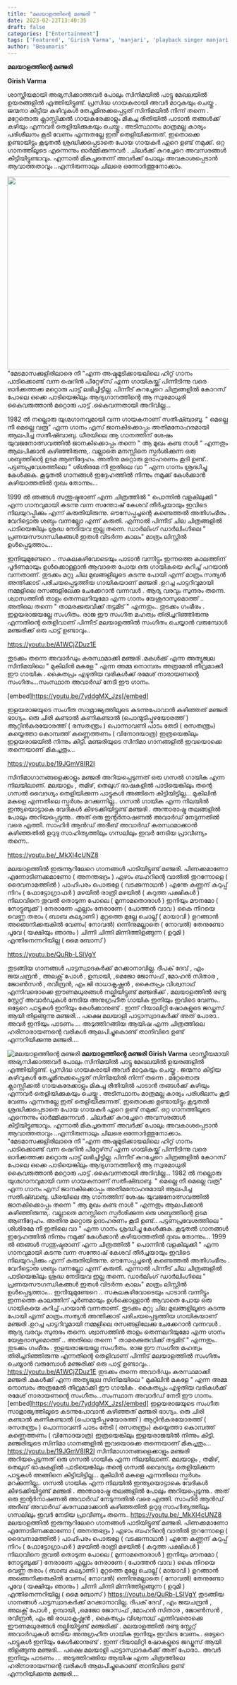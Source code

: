 ```yaml
---
title: "മലയാളത്തിന്റെ മഞ്ജരി "
date: 2023-02-22T13:40:35
draft: false
categories: ["Entertainment"]
tags: ['Featured', 'Girish Varma', 'manjari', 'playback singer manjari']
author: "Beaumaris"
---
```


<strong>മലയാളത്തിന്റെ മഞ്ജരി </strong>

<strong>Girish Varma</strong>

ശാസ്ത്രീയമായി അഭ്യസിക്കാത്തവർ പോലും സിനിമയിൽ പാട്ടു മേഖലയിൽ ഉയരങ്ങളിൽ എത്തിയിട്ടുണ്ട്. പ്രസിദ്ധ ഗായകരായി അവർ മാറുകയും ചെയ്തു . ജന്മനാ കിട്ടിയ കഴിവുകൾ തേച്ചുമിനുക്കപ്പെട്ടത് സിനിമയിൽ നിന്ന് തന്നെ . മറ്റേതൊരു ക്ലാസ്സിക്കൽ ഗായകരേക്കാളും മികച്ച രീതിയിൽ പാടാൻ തങ്ങൾക്ക് കഴിയും എന്നവർ തെളിയിക്കുകയും ചെയ്തു . അടിസ്ഥാനം മാത്രമല്ല കാര്യം പരിശീലനം കൂടി വേണം എന്നതല്ലേ ഇത് തെളിയിക്കുന്നത്. ഇതൊക്കെ ഉണ്ടായിട്ടും കൂടുതൽ ശ്രദ്ധിക്കപ്പെടാതെ പോയ ഗായകർ ഏറെ ഉണ്ട് നമുക്ക്. ഒറ്റ ഗാനത്തിലൂടെ എന്നെന്നും ഓർമ്മിക്കുന്നവർ . ചിലർക്ക് കുറച്ചേറെ അവസരങ്ങൾ കിട്ടിയിട്ടുണ്ടാവും. എന്നാൽ മികച്ചതെന്ന് അവർക്ക് പോലും അവകാശപ്പെടാൻ ആവാത്തതാവും ..എന്നിരുന്നാലും ചിലരെ ഒന്നോർത്തുനോക്കാം.

<img class="size-full wp-image-384769 aligncenter" src="https://cdn.boolokam.com/articles/2023/02/EEEEEEE.webp" alt="" width="768" height="437" />"മേടമാസക്കുളിരിലാരെ നീ "എന്ന അഷ്ടമുടിക്കായലിലെ ഹിറ്റ് ഗാനം പാടിക്കൊണ്ട് വന്ന ഷെറിൻ പീറ്റേഴ്‌സ് എന്ന ഗായികയ്ക്ക് പിന്നീടിന്നു വരെ ഓർക്കത്തക്ക മറ്റൊരു പാട്ട് ലഭിച്ചിട്ടില്ല. പിന്നീട് കുറച്ചേറെ ചിത്രങ്ങളിൽ കോറസ് പോലെ ഒക്കെ പാടിയെങ്കിലും ആദ്യഗാനത്തിന്റെ ആ സ്വരമാധുരി കൈവരുത്താൻ മറ്റൊരു പാട്ട് .കൈവന്നതായി അറിവില്ല...

1982 ൽ നല്ലൊരു യുഗ്മഗാനവുമായി വന്ന ഗായകനാണ് സതീഷ്ബാബു. " മെല്ലെ നീ മെല്ലെ വരൂ" എന്ന ഗാനം എസ് ജാനകിക്കൊപ്പം അതിമനോഹരമായി ആലപിച്ച സതീഷ്ബാബു. ധീരയിലെ ആ ഗാനത്തിന് ശേഷം യുവജനോത്സവത്തിൽ ജാനകിക്കൊപ്പം തന്നെ " ആ മുഖം കണ്ട നാൾ " എന്നതും ആലപിക്കാൻ കഴിഞ്ഞിരുന്നു,. വല്ലാതെ മനസ്സിനെ സ്പർശിക്കുന്ന ഒരു ശബ്ദത്തിന്റെ ഉടമ ആണിദ്ദേഹം. അതിനു മറ്റൊരു ഉദാഹരണം കൂടി ഉണ്ട്.. പട്ടണപ്രവേശത്തിലെ " ശിശിരമേ നീ ഇതിലെ വാ " എന്ന ഗാനം ശ്രദ്ധിച്ചു കേൾക്കുക. കൂടുതൽ ഗാനങ്ങൾ ഇദ്ദേഹത്തിൽ നിന്നും നമുക്ക് കേൾക്കാൻ കഴിയാത്തതിൽ ദുഃഖം തോന്നും...

1999 ൽ ഞങ്ങൾ സന്തുഷ്ടരാണ് എന്ന ചിത്രത്തിൽ " പൊന്നിൻ വളകിലുക്കി " എന്ന ഗാനവുമായി കടന്നു വന്ന സന്തോഷ് കേശവ് തീർച്ചയായും ഇവിടെ നിലയുറപ്പിക്കും എന്ന് കരുതിയിരുന്നു. ഔസേപ്പച്ചന്റെ കണ്ടെത്തൽ അതിഗംഭീരം . വേറിട്ടൊരു ശബ്ദം വന്നല്ലോ എന്ന് കരുതി. എന്നാൽ പിന്നീട് ചില ചിത്രങ്ങളിൽ പാടിയെങ്കിലും ശ്രദ്ധ നേടിയവ ഇല്ല തന്നെ. ഡാർലിംഗ് ഡാർലിംഗിലെ " പ്രണയസൗഗന്ധികങ്ങൾ ഇതൾ വിടർന്ന കാലം" മാത്രം ലിസ്റ്റിൽ ഉൾപ്പെടുത്താം...

ഇനിയുമുണ്ടേറെ .. സകലകഴിവോടെയും പാടാൻ വന്നിട്ടും ഇന്നത്തെ കാലത്തിന് പൂർണമായും ഉൾക്കൊള്ളാൻ ആവാതെ പോയ ഒരു ഗായികയെ കുറിച്ച് പറയാൻ വന്നതാണ്. തുടക്കം മറ്റു ചില മുഖങ്ങളിലൂടെ കടന്നു പോയി എന്ന് മാത്രം.സത്യൻ അന്തിക്കാട് പരിചയപ്പെടുത്തിയ ഗായികയാണ് മഞ്ജരി .ഉറച്ച പാട്ടറിവുമായി നമ്മളിലെ രസങ്ങളിലേക്കു ചേക്കേറാൻ വന്നവൾ . ആദ്യ വരവും സുന്ദരം തന്നെ. ശ്വാസത്തിൻ താളം തെന്നലറിയുമോ എന്ന ഗാനം യേശുദാസുമൊത്ത് .. അതിലെ തന്നെ " താമരക്കുരുവിക്ക് തട്ടമിട് "
എന്നതും.. തുടക്കം ഗംഭീരം . ഇളയരാജയല്ലേ സംഗീതം. രാജ ഈ സംഗീത മഹത്വം തിരിച്ചറിഞ്ഞിരുന്നു എന്നതിന്റെ തെളിവാണ് പിന്നീട് മലയാളത്തിൽ സംഗീതം ചെയ്യാൻ വരുമ്പോൾ മഞ്ജരിക്ക് ഒരു പാട്ട് ഉണ്ടാവും..

https://youtu.be/A1WCjZDuz1E

തുടക്കം തന്നെ അവാർഡും കരസ്ഥമാക്കി മഞ്ജരി .മകൾക്ക് എന്ന അത്യുജ്വല സിനിമയിലെ " മുകിലിൻ മകളേ " എന്ന അമ്മ നൊമ്പരം അത്രമേൽ തീവ്രമാക്കി ഈ ഗായിക . കൈതപ്രം എഴുതിയ വരികൾക്ക് രമേശ് നാരായണന്റെ സംഗീതം...സംസ്ഥാന അവാർഡ് നേടീ ഈ ഗാനം.

[embed]https://youtu.be/7yddgMX_Jzs[/embed]

ഇളയരാജയുടെ സംഗീത സാമ്രാജ്യത്തിലൂടെ കടന്നുപോവാൻ കഴിഞ്ഞത് മഞ്ജരി ഭാഗ്യം.
ഒരു ചിരി കണ്ടാൽ കണികണ്ടാൽ (പൊന്മുടിപ്പുഴയോരത്ത് )
ആറ്റിൻകരയോരത്ത് ( രസതന്ത്രം )
പൊന്നാവണി പാടം തേടി ( രസതന്ത്രം)
കയ്യെത്താ കൊമ്പത്ത് കണ്ണെത്തണം ( വിനോദയാത്ര)
ഇത്രയെങ്കിലും ഇളയരാജയിൽ നിന്നും കിട്ടി. മഞ്ജരിയുടെ സിനിമാ ഗാനങ്ങളിൽ ഇവയൊക്കെ തന്നെയാണ് മികച്ചതും...

https://youtu.be/19JGmV8IR2I

സിനിമാഗാനങ്ങളെക്കാളും മഞ്ജരി അറിയപ്പെടുന്നത് ഒരു ഗസൽ ഗായിക എന്ന നിലയിലാണ്. മലയാളം , തമിഴ്, തെലുഗ് ഭാഷകളിൽ പാടിയെങ്കിലും തന്റെ ഗസൽ വൈദഗ്ദ്യം തെളിയിക്കുന്ന പാട്ടുകൾ അങ്ങിനെ കിട്ടിയിട്ടില്ല... മുകിലിൻ മകളെ എന്നതിലെ സ്പർശം മറക്കുന്നില്ല..
ഗസൽ ഗായിക എന്ന നിലയിൽ ഇന്ത്യയൊട്ടാകെ വേദികൾ കീഴടക്കിയിട്ടുണ്ട് മഞ്ജരി . അന്താരാഷ്ട്ര തലങ്ങളിൽ പോലും അറിയപ്പെടുന്നു.. അത് ഒരു ഇന്റർനാഷണൽ അവാർഡ് നേടുന്നതിൽ വരെ എത്തി. സാഹിർ ആൻഡ് അദീബ് അവാർഡ് കരസ്ഥമാക്കാൻ കഴിഞ്ഞതിൽ ഉറുദു സാഹിത്യത്തിലും ഗസലിലും ഇവർ നേടിയ പ്രാവീണ്യം തന്നെ..

https://youtu.be/_MkXI4cUNZ8

മലയാളത്തിൽ ഇരുന്നൂറിലേറെ ഗാനങ്ങൾ പാടിയിട്ടുണ്ട് മഞ്ജരി.
പിണക്കമാണോ എന്നോടിണക്കമാണോ ( അനന്തഭദ്രം )
ഏഴാം ബഹറിന്റെ വാതിൽ തുറന്നോളെ ( ദൈവനാമത്തിൽ )
പാഹിപരം പൊരുളേ ( വടക്കുന്നാഥൻ )
എന്തേ കണ്ണന് കറുപ്പ് നിറം ( ഫോട്ടോഗ്രാഫർ )
മഴയിൽ രാത്രി മഴയിൽ ( കറുത്ത പക്ഷികൾ )
നിലാവിനെ തൂവൽ തൊടുന്ന പോലെ ( മൂന്നാമതൊരാൾ )
ഇനിയും മൗനമോ ( നോട്ടുബുക്ക് )
നേരാണേ എല്ലാം നേരാണേ ( പോത്തൻ വാവ )
കൈ നിറയെ വെണ്ണ തരാം ( ബാബ കല്യാണി )
മുറ്റത്തെ മുല്ലേ ചൊല്ല് ( മായാവി )
ഉറങ്ങാൻ അങ്ങെനിക്കരുകിൽ വേണം( നോവൽ)
ഒന്നിനുമല്ലാതെ ( നോവൽ)
തേനുണ്ടോ പൂവേ ( യക്ഷിയും ഞാനും )
ചിന്നി ചിന്നി മിന്നിത്തിളങ്ങുന്ന ( ഉറുമി )
എന്തിനെന്നറിയില്ല ( മൈ ബോസ് )

https://youtu.be/QuRb-LSIVgY

തുടങ്ങിയ ഗാനങ്ങൾ പാട്ടസ്വാദകർക്ക് മറക്കാനാവില്ല. ദീപക് ദേവ് , എം ജയചന്ദ്രൻ , അലക്സ് പോൾ , ഉമ്പായി, ,മെജോ ജോസഫ് ,മോഹൻ സിതാര , ജോൺസൻ , രവീന്ദ്രൻ, എം ജി രാധാകൃഷ്ണൻ , കൈതപ്രം വിശ്വനാഥ്‌ എന്നിവരൊക്കെ ഈണമധുരങ്ങൾ നല്കിയിട്ടുണ്ട് മഞ്ജരിക്ക് .
മലയാളത്തിൽ രണ്ടു സ്റ്റേറ്റ് അവാർഡുകൾ നേടിയ അനുഗ്രഹീത ഗായിക ഇനിയും ഇവിടെ വേണം.. ഒട്ടേറെ പാട്ടുകൾ ഇനിയും കേൾക്കാനുണ്ട് . ഇന്ന് റിയാലിറ്റി ഷോകളുടെ ജഡ്ജസ് ആയി തിളങ്ങുന്നു മഞ്ജരി... പക്ഷെ മലയാളി പാട്ടാസ്വാദകർക്ക് അത് പോരാ.. അവർ ഇനിയും പാടണം ... അടുത്തിറങ്ങിയ ആയിഷ എന്ന ചിത്രത്തിലെ ഹരിനാരായണന്റെ വരികൾ ആലപിച്ചുകൊണ്ട് താനിവിടെ ഉണ്ട് എന്നറിയിക്കുന്നു മഞ്ജരി....


![മലയാളത്തിന്റെ മഞ്ജരി ](https://cdn.boolokam.com/articles/2023/02/EEEEEEE.webp)**മലയാളത്തിന്റെ മഞ്ജരി** **Girish Varma** ശാസ്ത്രീയമായി അഭ്യസിക്കാത്തവർ പോലും സിനിമയിൽ പാട്ടു മേഖലയിൽ ഉയരങ്ങളിൽ എത്തിയിട്ടുണ്ട്. പ്രസിദ്ധ ഗായകരായി അവർ മാറുകയും ചെയ്തു . ജന്മനാ കിട്ടിയ കഴിവുകൾ തേച്ചുമിനുക്കപ്പെട്ടത് സിനിമയിൽ നിന്ന് തന്നെ . മറ്റേതൊരു ക്ലാസ്സിക്കൽ ഗായകരേക്കാളും മികച്ച രീതിയിൽ പാടാൻ തങ്ങൾക്ക് കഴിയും എന്നവർ തെളിയിക്കുകയും ചെയ്തു . അടിസ്ഥാനം മാത്രമല്ല കാര്യം പരിശീലനം കൂടി വേണം എന്നതല്ലേ ഇത് തെളിയിക്കുന്നത്. ഇതൊക്കെ ഉണ്ടായിട്ടും കൂടുതൽ ശ്രദ്ധിക്കപ്പെടാതെ പോയ ഗായകർ ഏറെ ഉണ്ട് നമുക്ക്. ഒറ്റ ഗാനത്തിലൂടെ എന്നെന്നും ഓർമ്മിക്കുന്നവർ . ചിലർക്ക് കുറച്ചേറെ അവസരങ്ങൾ കിട്ടിയിട്ടുണ്ടാവും. എന്നാൽ മികച്ചതെന്ന് അവർക്ക് പോലും അവകാശപ്പെടാൻ ആവാത്തതാവും ..എന്നിരുന്നാലും ചിലരെ ഒന്നോർത്തുനോക്കാം. "മേടമാസക്കുളിരിലാരെ നീ "എന്ന അഷ്ടമുടിക്കായലിലെ ഹിറ്റ് ഗാനം പാടിക്കൊണ്ട് വന്ന ഷെറിൻ പീറ്റേഴ്‌സ് എന്ന ഗായികയ്ക്ക് പിന്നീടിന്നു വരെ ഓർക്കത്തക്ക മറ്റൊരു പാട്ട് ലഭിച്ചിട്ടില്ല. പിന്നീട് കുറച്ചേറെ ചിത്രങ്ങളിൽ കോറസ് പോലെ ഒക്കെ പാടിയെങ്കിലും ആദ്യഗാനത്തിന്റെ ആ സ്വരമാധുരി കൈവരുത്താൻ മറ്റൊരു പാട്ട് .കൈവന്നതായി അറിവില്ല... 1982 ൽ നല്ലൊരു യുഗ്മഗാനവുമായി വന്ന ഗായകനാണ് സതീഷ്ബാബു. " മെല്ലെ നീ മെല്ലെ വരൂ" എന്ന ഗാനം എസ് ജാനകിക്കൊപ്പം അതിമനോഹരമായി ആലപിച്ച സതീഷ്ബാബു. ധീരയിലെ ആ ഗാനത്തിന് ശേഷം യുവജനോത്സവത്തിൽ ജാനകിക്കൊപ്പം തന്നെ " ആ മുഖം കണ്ട നാൾ " എന്നതും ആലപിക്കാൻ കഴിഞ്ഞിരുന്നു,. വല്ലാതെ മനസ്സിനെ സ്പർശിക്കുന്ന ഒരു ശബ്ദത്തിന്റെ ഉടമ ആണിദ്ദേഹം. അതിനു മറ്റൊരു ഉദാഹരണം കൂടി ഉണ്ട്.. പട്ടണപ്രവേശത്തിലെ " ശിശിരമേ നീ ഇതിലെ വാ " എന്ന ഗാനം ശ്രദ്ധിച്ചു കേൾക്കുക. കൂടുതൽ ഗാനങ്ങൾ ഇദ്ദേഹത്തിൽ നിന്നും നമുക്ക് കേൾക്കാൻ കഴിയാത്തതിൽ ദുഃഖം തോന്നും... 1999 ൽ ഞങ്ങൾ സന്തുഷ്ടരാണ് എന്ന ചിത്രത്തിൽ " പൊന്നിൻ വളകിലുക്കി " എന്ന ഗാനവുമായി കടന്നു വന്ന സന്തോഷ് കേശവ് തീർച്ചയായും ഇവിടെ നിലയുറപ്പിക്കും എന്ന് കരുതിയിരുന്നു. ഔസേപ്പച്ചന്റെ കണ്ടെത്തൽ അതിഗംഭീരം . വേറിട്ടൊരു ശബ്ദം വന്നല്ലോ എന്ന് കരുതി. എന്നാൽ പിന്നീട് ചില ചിത്രങ്ങളിൽ പാടിയെങ്കിലും ശ്രദ്ധ നേടിയവ ഇല്ല തന്നെ. ഡാർലിംഗ് ഡാർലിംഗിലെ " പ്രണയസൗഗന്ധികങ്ങൾ ഇതൾ വിടർന്ന കാലം" മാത്രം ലിസ്റ്റിൽ ഉൾപ്പെടുത്താം... ഇനിയുമുണ്ടേറെ .. സകലകഴിവോടെയും പാടാൻ വന്നിട്ടും ഇന്നത്തെ കാലത്തിന് പൂർണമായും ഉൾക്കൊള്ളാൻ ആവാതെ പോയ ഒരു ഗായികയെ കുറിച്ച് പറയാൻ വന്നതാണ്. തുടക്കം മറ്റു ചില മുഖങ്ങളിലൂടെ കടന്നു പോയി എന്ന് മാത്രം.സത്യൻ അന്തിക്കാട് പരിചയപ്പെടുത്തിയ ഗായികയാണ് മഞ്ജരി .ഉറച്ച പാട്ടറിവുമായി നമ്മളിലെ രസങ്ങളിലേക്കു ചേക്കേറാൻ വന്നവൾ . ആദ്യ വരവും സുന്ദരം തന്നെ. ശ്വാസത്തിൻ താളം തെന്നലറിയുമോ എന്ന ഗാനം യേശുദാസുമൊത്ത് .. അതിലെ തന്നെ " താമരക്കുരുവിക്ക് തട്ടമിട് " എന്നതും.. തുടക്കം ഗംഭീരം . ഇളയരാജയല്ലേ സംഗീതം. രാജ ഈ സംഗീത മഹത്വം തിരിച്ചറിഞ്ഞിരുന്നു എന്നതിന്റെ തെളിവാണ് പിന്നീട് മലയാളത്തിൽ സംഗീതം ചെയ്യാൻ വരുമ്പോൾ മഞ്ജരിക്ക് ഒരു പാട്ട് ഉണ്ടാവും.. https://youtu.be/A1WCjZDuz1E തുടക്കം തന്നെ അവാർഡും കരസ്ഥമാക്കി മഞ്ജരി .മകൾക്ക് എന്ന അത്യുജ്വല സിനിമയിലെ " മുകിലിൻ മകളേ " എന്ന അമ്മ നൊമ്പരം അത്രമേൽ തീവ്രമാക്കി ഈ ഗായിക . കൈതപ്രം എഴുതിയ വരികൾക്ക് രമേശ് നാരായണന്റെ സംഗീതം...സംസ്ഥാന അവാർഡ് നേടീ ഈ ഗാനം. [embed]https://youtu.be/7yddgMX_Jzs[/embed] ഇളയരാജയുടെ സംഗീത സാമ്രാജ്യത്തിലൂടെ കടന്നുപോവാൻ കഴിഞ്ഞത് മഞ്ജരി ഭാഗ്യം. ഒരു ചിരി കണ്ടാൽ കണികണ്ടാൽ (പൊന്മുടിപ്പുഴയോരത്ത് ) ആറ്റിൻകരയോരത്ത് ( രസതന്ത്രം ) പൊന്നാവണി പാടം തേടി ( രസതന്ത്രം) കയ്യെത്താ കൊമ്പത്ത് കണ്ണെത്തണം ( വിനോദയാത്ര) ഇത്രയെങ്കിലും ഇളയരാജയിൽ നിന്നും കിട്ടി. മഞ്ജരിയുടെ സിനിമാ ഗാനങ്ങളിൽ ഇവയൊക്കെ തന്നെയാണ് മികച്ചതും... https://youtu.be/19JGmV8IR2I സിനിമാഗാനങ്ങളെക്കാളും മഞ്ജരി അറിയപ്പെടുന്നത് ഒരു ഗസൽ ഗായിക എന്ന നിലയിലാണ്. മലയാളം , തമിഴ്, തെലുഗ് ഭാഷകളിൽ പാടിയെങ്കിലും തന്റെ ഗസൽ വൈദഗ്ദ്യം തെളിയിക്കുന്ന പാട്ടുകൾ അങ്ങിനെ കിട്ടിയിട്ടില്ല... മുകിലിൻ മകളെ എന്നതിലെ സ്പർശം മറക്കുന്നില്ല.. ഗസൽ ഗായിക എന്ന നിലയിൽ ഇന്ത്യയൊട്ടാകെ വേദികൾ കീഴടക്കിയിട്ടുണ്ട് മഞ്ജരി . അന്താരാഷ്ട്ര തലങ്ങളിൽ പോലും അറിയപ്പെടുന്നു.. അത് ഒരു ഇന്റർനാഷണൽ അവാർഡ് നേടുന്നതിൽ വരെ എത്തി. സാഹിർ ആൻഡ് അദീബ് അവാർഡ് കരസ്ഥമാക്കാൻ കഴിഞ്ഞതിൽ ഉറുദു സാഹിത്യത്തിലും ഗസലിലും ഇവർ നേടിയ പ്രാവീണ്യം തന്നെ.. https://youtu.be/_MkXI4cUNZ8 മലയാളത്തിൽ ഇരുന്നൂറിലേറെ ഗാനങ്ങൾ പാടിയിട്ടുണ്ട് മഞ്ജരി. പിണക്കമാണോ എന്നോടിണക്കമാണോ ( അനന്തഭദ്രം ) ഏഴാം ബഹറിന്റെ വാതിൽ തുറന്നോളെ ( ദൈവനാമത്തിൽ ) പാഹിപരം പൊരുളേ ( വടക്കുന്നാഥൻ ) എന്തേ കണ്ണന് കറുപ്പ് നിറം ( ഫോട്ടോഗ്രാഫർ ) മഴയിൽ രാത്രി മഴയിൽ ( കറുത്ത പക്ഷികൾ ) നിലാവിനെ തൂവൽ തൊടുന്ന പോലെ ( മൂന്നാമതൊരാൾ ) ഇനിയും മൗനമോ ( നോട്ടുബുക്ക് ) നേരാണേ എല്ലാം നേരാണേ ( പോത്തൻ വാവ ) കൈ നിറയെ വെണ്ണ തരാം ( ബാബ കല്യാണി ) മുറ്റത്തെ മുല്ലേ ചൊല്ല് ( മായാവി ) ഉറങ്ങാൻ അങ്ങെനിക്കരുകിൽ വേണം( നോവൽ) ഒന്നിനുമല്ലാതെ ( നോവൽ) തേനുണ്ടോ പൂവേ ( യക്ഷിയും ഞാനും ) ചിന്നി ചിന്നി മിന്നിത്തിളങ്ങുന്ന ( ഉറുമി ) എന്തിനെന്നറിയില്ല ( മൈ ബോസ് ) https://youtu.be/QuRb-LSIVgY തുടങ്ങിയ ഗാനങ്ങൾ പാട്ടസ്വാദകർക്ക് മറക്കാനാവില്ല. ദീപക് ദേവ് , എം ജയചന്ദ്രൻ , അലക്സ് പോൾ , ഉമ്പായി, ,മെജോ ജോസഫ് ,മോഹൻ സിതാര , ജോൺസൻ , രവീന്ദ്രൻ, എം ജി രാധാകൃഷ്ണൻ , കൈതപ്രം വിശ്വനാഥ്‌ എന്നിവരൊക്കെ ഈണമധുരങ്ങൾ നല്കിയിട്ടുണ്ട് മഞ്ജരിക്ക് . മലയാളത്തിൽ രണ്ടു സ്റ്റേറ്റ് അവാർഡുകൾ നേടിയ അനുഗ്രഹീത ഗായിക ഇനിയും ഇവിടെ വേണം.. ഒട്ടേറെ പാട്ടുകൾ ഇനിയും കേൾക്കാനുണ്ട് . ഇന്ന് റിയാലിറ്റി ഷോകളുടെ ജഡ്ജസ് ആയി തിളങ്ങുന്നു മഞ്ജരി... പക്ഷെ മലയാളി പാട്ടാസ്വാദകർക്ക് അത് പോരാ.. അവർ ഇനിയും പാടണം ... അടുത്തിറങ്ങിയ ആയിഷ എന്ന ചിത്രത്തിലെ ഹരിനാരായണന്റെ വരികൾ ആലപിച്ചുകൊണ്ട് താനിവിടെ ഉണ്ട് എന്നറിയിക്കുന്നു മഞ്ജരി....
